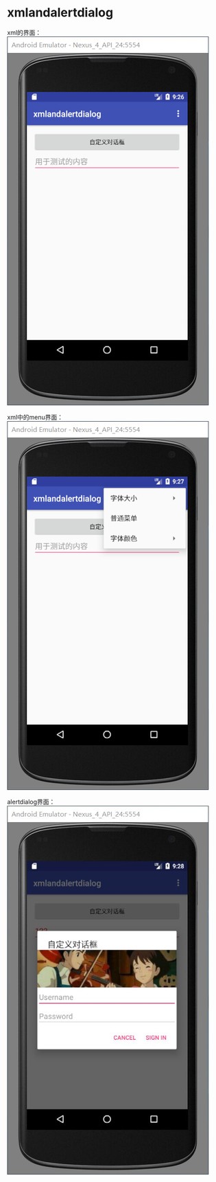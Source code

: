 # xmlandalertdialog
xml的界面：</br>
![image](https://github.com/Incredible-May/xmlandalertdialog/blob/master/xml.jpg)

xml中的menu界面：</br>
![image](https://github.com/Incredible-May/xmlandalertdialog/blob/master/xmlmenu.jpg)

alertdialog界面：</br>
![image](https://github.com/Incredible-May/xmlandalertdialog/blob/master/alertdialog.jpg)
